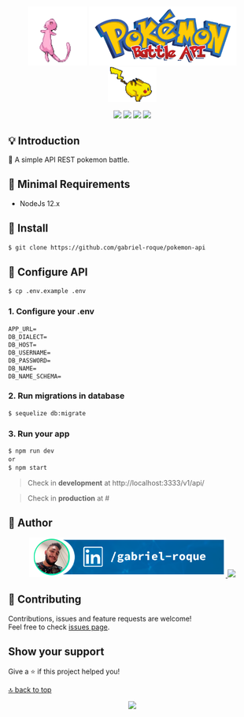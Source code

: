 <span id="top"></span>

<p align="center">
  <img src="https://github.com/gabriel-roque/design/blob/master/mewtwo.gif?raw=true" width="120">
  <img src="https://raw.githubusercontent.com/gabriel-roque/design/master/pokemon-battle-api-logo.png" width="300">
  <img src="https://raw.githubusercontent.com/gabriel-roque/design/master/pikachu_run.gif" width="100">
</p>

<p align="center">
   <a href="https://nodejs.org/en/"><img src="https://img.shields.io/badge/Node-12.x-green"></a>
   <a href="https://expressjs.com/"><img src="https://img.shields.io/badge/Express-4.x-blue"></a>
   <a href="https://www.npmjs.com/"><img src="https://img.shields.io/badge/NPM-6.x-red"></a>
   <a href="https://www.conventionalcommits.org/en/v1.0.0/"><img src="https://img.shields.io/badge/Commitizen-friendly-green"></a>
</p>

## 💡 Introduction

🐅 A simple API REST pokemon battle.

## 📝 Minimal Requirements

- NodeJs 12.x

## 🚀 Install

```sh
$ git clone https://github.com/gabriel-roque/pokemon-api
```

## 📝 Configure API

```sh
$ cp .env.example .env
```
### 1. Configure your .env

```env
APP_URL=
DB_DIALECT=
DB_HOST=
DB_USERNAME=
DB_PASSWORD=
DB_NAME=
DB_NAME_SCHEMA=
```

### 2. Run migrations in database

```sh
$ sequelize db:migrate
```

### 3. Run your app
```sh
$ npm run dev
or
$ npm start
```

> Check in **development** at http://localhost:3333/v1/api/

> Check in **production** at #

## 👤 Author

<p align="center">
  <a href="https://www.linkedin.com/in/gabriel-roque/">
    <img src="https://github.com/gabriel-roque/design/blob/master/banner-contato-left.png?raw=true" width="400">
  </a>
  <a href="https://github.com/gabriel-roque">
    <img src="https://github.com/gabriel-roque/design/blob/master/banner-contato-right.png?raw=true" width="343">
  </a>
</p>

## 🤝 Contributing

Contributions, issues and feature requests are welcome!<br />Feel free to check [issues page](https://github.com/gabriel-roque/pokemon-api/issues).

## Show your support

Give a ⭐️ if this project helped you!

[🔝 back to top](#top)

<p align="center">
  <img src="https://raw.githubusercontent.com/gabriel-roque/design/master/logo-gabriel-roque.png" width="200"/>
</p>
